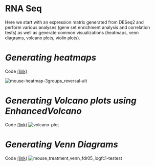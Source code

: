 # RNA Seq
Here we start with an expression matrix generated from DESeq2 and perform various analyses (gene set enrichment analysis and correlation tests) as well as generate common visualizations (heatmaps, venn diagrams, volcano plots, violin plots).


# *Generating heatmaps*
Code [(link)](https://github.com/jtwang1027/RNA_Seq/blob/master/heatmap-example.R)

![mouse-heatmap-3groups_reversal-alt](https://user-images.githubusercontent.com/46359281/76250075-f4907100-621a-11ea-956a-43688a2bfb2d.jpg)

    

# *Generating Volcano plots using EnhancedVolcano*
Code [(link)](https://github.com/jtwang1027/RNA_Seq/blob/master/volcano_plots-rna-seq.md) 
![volcano-plot](https://user-images.githubusercontent.com/46359281/74269596-b7969480-4cd7-11ea-9185-31b58d334bdf.png)

  
  

# *Generating Venn Diagrams*
Code [(link)](https://github.com/jtwang1027/RNA_Seq/blob/master/venn_diagram_example.Rmd)
![mouse_treatment_venn_fdr05_logfc1-testest](https://user-images.githubusercontent.com/46359281/76251573-9913b280-621d-11ea-9ece-aacc2d2bc4cf.png)

